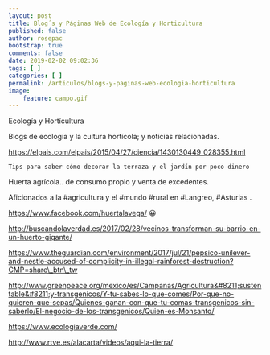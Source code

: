 ```yaml
---
layout: post
title: Blog´s y Páginas Web de Ecología y Horticultura
published: false
author: rosepac
bootstrap: true
comments: false
date: 2019-02-02 09:02:36
tags: [ ]
categories: [ ]
permalink: /articulos/blogs-y-paginas-web-ecologia-horticultura
image:
    feature: campo.gif
---
```

Ecología y Hortícultura
  
Blogs de ecología y la cultura hortícola; y noticias relacionadas.

https://elpais.com/elpais/2015/04/27/ciencia/1430130449_028355.html


  
    Tips para saber cómo decorar la terraza y el jardín por poco dinero
  




Huerta agrícola.. de consumo propio y venta de excedentes.
  
Aficionados a la #agricultura y el #mundo #rural en #Langreo, #Asturias .
  
https://www.facebook.com/huertalavega/ 😀
  
http://buscandolaverdad.es/2017/02/28/vecinos-transforman-su-barrio-en-un-huerto-gigante/
  

  
https://www.theguardian.com/environment/2017/jul/21/pepsico-unilever-and-nestle-accused-of-complicity-in-illegal-rainforest-destruction?CMP=share\_btn\_tw
  
http://www.greenpeace.org/mexico/es/Campanas/Agricultura&#8211;sustentable&#8211;y-transgenicos/Y-tu-sabes-lo-que-comes/Por-que-no-quieren-que-sepas/Quienes-ganan-con-que-tu-comas-transgenicos-sin-saberlo/El-negocio-de-los-transgenicos/Quien-es-Monsanto/
  
https://www.ecologiaverde.com/

http://www.rtve.es/alacarta/videos/aqui-la-tierra/